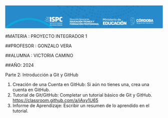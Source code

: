 ![alt text](../recursos/logo.png)

#MATERIA : PROYECTO INTEGRADOR 1

##PROFESOR : GONZALO VERA

##ALUMNA : VICTORIA CAMINO

##AÑO: 2024


Parte 2: Introducción a Git y GitHub
1. Creación de una Cuenta en GitHub: Si aún no tienes una, crea una cuenta en GitHub.
2. Tutorial de Git/GitHub: Completar un tutorial básico de Git y GitHub. https://classroom.github.com/a/iAxy1U65
3. Informe de Aprendizaje: Escribir un resumen de lo aprendido en el tutorial.